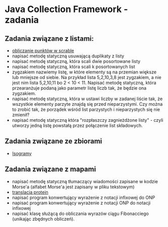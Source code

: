 # Java Collection Framework - zadania

## Zadania związane z listami:
- [obliczanie punktów w scrable](http://exercism.io/exercises/java/scrabble-score/readme)
- napisać metodę statyczną usuwającą duplikaty z listy
- napisać metodę statyczną, która scali dwie posortowane listy
- napisać metodę statyczną, która scali k posortowanych list
- zygzakiem nazwiemy listę, w które elementy są na przemian większe lub mniejsze od siebie. Na przykład lista 5,2,10,3,8 jest zygzakiem, a nie jest nim lista 5,2,10,11 bo 2 < 10 < 11. Napisać metodę statyczną, która przearanżuje podaną jako parametr listę liczb tak, że będzie ona zygzakiem.
- napisać metodę statyczną, która w ustawi liczby w zadanej liście tak, że wszystkie elementy parzyte znajdą się przed nieparzystymi. Czy można to zrobić tak, że porządek wśród list parzystych i nieparzystych się nie zmienił?
- napisać metodę statyczną która "rozpłaszczy zagnieżdżone listy" - czyli utworzy jedną listę powstałą przez połączenie list składowych.

## Zadania związane ze zbiorami
- [Isogramy](http://exercism.io/exercises/java/isogram/readme)

## Zadania związane z mapami
- napisać metodę statyczną tłumaczący wiadomości zapisane w kodzie Morse'a (alfabet Morse'a jest zapisany w pliku tekstowym)
- [translacja protein](http://exercism.io/exercises/java/protein-translation/readme)
- napisać program konwertujący wyrażenie z notacji infixowej do ONP
- napisać program konwertujący wyrażenie z notacji ONP do notacji infixowej
- napisać klasę służącą do obliczania wyrazów ciągu Fibonacciego (unikając zbędnych obliczeń).


